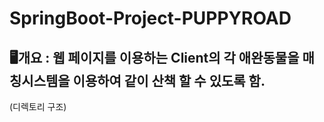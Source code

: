 # SpringBoot-Project-PUPPYROAD


## 🖥️개요 : 웹 페이지를 이용하는 Client의 각 애완동물을 매칭시스템을 이용하여 같이 산책 할 수 있도록 함.
(디렉토리 구조)
